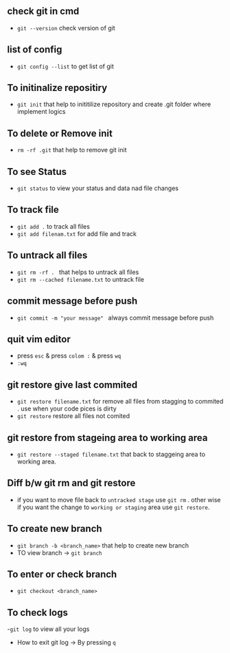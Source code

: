 ## check git in cmd
- `git --version` check version of git

## list of config
- `git config --list` to get list of git

## To initinalize repositiry

- `git init` that help to inititilize repository and create .git folder where implement logics

## To delete or Remove init
 - `rm -rf .git` that help to remove git init

## To see Status
 - `git status` to view your status and data nad file changes 


## To track file
- `git add .` to track all files
- `git add filenam.txt` for add file and track

## To untrack all files
- `git rm -rf . ` that helps to untrack all files
- `git rm --cached filename.txt`  to untrack file   


## commit message before push

- `git commit -m "your message" ` always commit message before push

## quit vim editor
- press `esc` & press `colom :` & press `wq`
- `:wq`

## git restore give last commited 
- `git restore filename.txt` for remove all files from stagging to commited . use when your code pices is dirty 
- `git restore` restore all files not comited

## git restore from stageing area to working area
- `git restore --staged filename.txt` that back to staggeing area to working area.

## Diff b/w git rm and git restore
- if you want to move file back to `untracked stage` use `git rm` . other wise if you want the change to `working or staging` area use `git restore`.

## To create new branch
- `git branch -b <branch_name>` that help to create new branch
- TO view branch -> `git branch`

## To enter or check branch
 - `git checkout <branch_name>`

## To check logs
-`git log` to view all your logs
- How to exit git log -> By pressing `q` 
 


